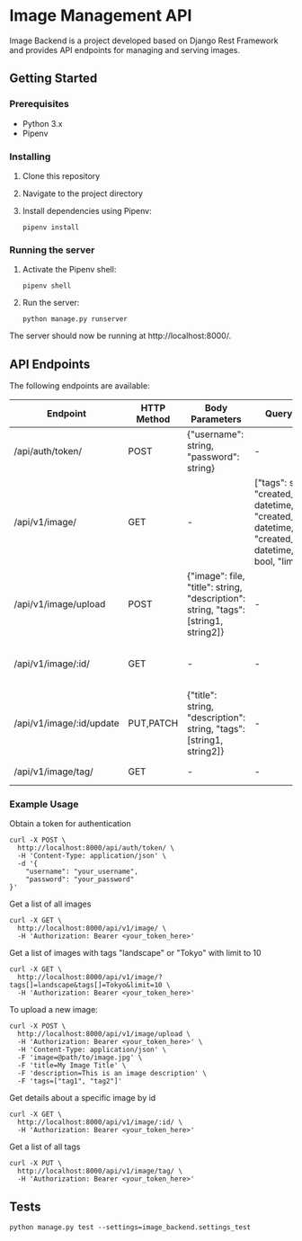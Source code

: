# Image Management API

Image Backend is a project developed based on Django Rest Framework and provides API endpoints for managing and serving images.

## Getting Started

### Prerequisites

- Python 3.x
- Pipenv

### Installing

1. Clone this repository


2. Navigate to the project directory


3. Install dependencies using Pipenv:

    ```
    pipenv install
    ```

### Running the server

1. Activate the Pipenv shell:

    ```
    pipenv shell
    ```

2. Run the server:

    ```
    python manage.py runserver
    ```

The server should now be running at http://localhost:8000/.

## API Endpoints

The following endpoints are available:

| Endpoint | HTTP Method | Body Parameters | Query Parameters | Description |
| -------- | ----------- | --------------- | ---------------- | ----------- |
| /api/auth/token/ | POST | {"username": string, "password": string} | - | Obtain a token for authentication. |
| /api/v1/image/ | GET | - | ["tags": string, "created_date": datetime, "created_date__after": datetime, "created_date__before": datetime, "random": bool, "limit": int] | Get a list of images |
| /api/v1/image/upload | POST | {"image": file, "title": string, "description": string, "tags": [string1, string2]} | - | Upload a new image |
| /api/v1/image/:id/ | GET | - | - | Get details about a specific image by id |
| /api/v1/image/:id/update | PUT,PATCH |  {"title": string, "description": string, "tags": [string1, string2]} | - | Update details of an image |
| /api/v1/image/tag/ | GET | - | - | Get a list of all tags |

### Example Usage

Obtain a token for authentication
```
curl -X POST \
  http://localhost:8000/api/auth/token/ \
  -H 'Content-Type: application/json' \
  -d '{
    "username": "your_username",
    "password": "your_password"
}'
```

Get a list of all images
```
curl -X GET \
  http://localhost:8000/api/v1/image/ \
  -H 'Authorization: Bearer <your_token_here>'
```

Get a list of images with tags "landscape" or "Tokyo" with limit to 10
```
curl -X GET \
  http://localhost:8000/api/v1/image/?tags[]=landscape&tags[]=Tokyo&limit=10 \
  -H 'Authorization: Bearer <your_token_here>'
```

To upload a new image:
```
curl -X POST \
  http://localhost:8000/api/v1/image/upload \
  -H 'Authorization: Bearer <your_token_here>' \
  -H 'Content-Type: application/json' \
  -F 'image=@path/to/image.jpg' \
  -F 'title=My Image Title' \
  -F 'description=This is an image description' \
  -F 'tags=["tag1", "tag2"]'
```

Get details about a specific image by id
```
curl -X GET \
  http://localhost:8000/api/v1/image/:id/ \
  -H 'Authorization: Bearer <your_token_here>'
```

Get a list of all tags
```
curl -X PUT \
  http://localhost:8000/api/v1/image/tag/ \
  -H 'Authorization: Bearer <your_token_here>'
```

## Tests

```
python manage.py test --settings=image_backend.settings_test
```